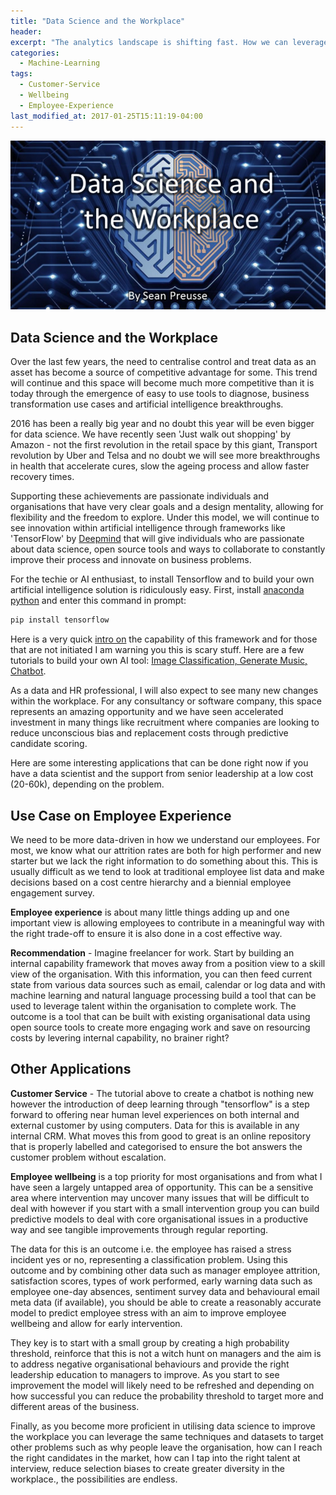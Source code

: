 ```yaml
---
title: "Data Science and the Workplace"
header:
excerpt: "The analytics landscape is shifting fast. How we can leverage best practice in people analytics and stah ahead of the competition."
categories:
  - Machine-Learning
tags:
  - Customer-Service
  - Wellbeing
  - Employee-Experience
last_modified_at: 2017-01-25T15:11:19-04:00
---
```

![](/assets/images/data_science_workplace/Data%20Science%20and%20the%20Workplace.jpg)

## Data Science and the Workplace

Over the last few years, the need to centralise control and treat data as an asset has become a source of competitive advantage for some. This trend will continue and this space will become much more competitive than it is today through the emergence of easy to use tools to diagnose, business transformation use cases and artificial intelligence breakthroughs.

2016 has been a really big year and no doubt this year will be even bigger for data science. We have recently seen 'Just walk out shopping' by Amazon - not the first revolution in the retail space by this giant, Transport revolution by Uber and Telsa and no doubt we will see more breakthroughs in health that accelerate cures, slow the ageing process and allow faster recovery times.

Supporting these achievements are passionate individuals and organisations that have very clear goals and a design mentality, allowing for flexibility and the freedom to explore. Under this model, we will continue to see innovation within artificial intelligence through frameworks like 'TensorFlow' by [Deepmind](http://deepmind.com/) that will give individuals who are passionate about data science, open source tools and ways to collaborate to constantly improve their process and innovate on business problems.

For the techie or AI enthusiast, to install Tensorflow and to build your own artificial intelligence solution is ridiculously easy. First, install [anaconda python](http://www.continuum.io/downloads) and enter this command in prompt:

```python
pip install tensorflow
```
Here is a very quick [intro on](http://www.youtube.com/watch?v=TnUYcTuZJpM) the capability of this framework and for those that are not initiated I am warning you this is scary stuff. Here are a few tutorials to build your own AI tool: [Image Classification, Generate Music, Chatbot](http://www.youtube.com/watch?v=ZE7qWXX05T0).

As a data and HR professional, I will also expect to see many new changes within the workplace. For any consultancy or software company, this space represents an amazing opportunity and we have seen accelerated investment in many things like recruitment where companies are looking to reduce unconscious bias and replacement costs through predictive candidate scoring.

Here are some interesting applications that can be done right now if you have a data scientist and the support from senior leadership at a low cost (20-60k), depending on the problem.

## Use Case on Employee Experience

We need to be more data-driven in how we understand our employees. For most, we know what our attrition rates are both for high performer and new starter but we lack the right information to do something about this. This is usually difficult as we tend to look at traditional employee list data and make decisions based on a cost centre hierarchy and a biennial employee engagement survey.

**Employee experience** is about many little things adding up and one important view is allowing employees to contribute in a meaningful way with the right trade-off to ensure it is also done in a cost effective way.

**Recommendation** - Imagine freelancer for work. Start by building an internal capability framework that moves away from a position view to a skill view of the organisation. With this information, you can then feed current state from various data sources such as email, calendar or log data and with machine learning and natural language processing build a tool that can be used to leverage talent within the organisation to complete work. The outcome is a tool that can be built with existing organisational data using open source tools to create more engaging work and save on resourcing costs by levering internal capability, no brainer right?

## Other Applications

**Customer Service** - The tutorial above to create a chatbot is nothing new however the introduction of deep learning through "tensorflow" is a step forward to offering near human level experiences on both internal and external customer by using computers. Data for this is available in any internal CRM. What moves this from good to great is an online repository that is properly labelled and categorised to ensure the bot answers the customer problem without escalation.

**Employee wellbeing** is a top priority for most organisations and from what I have seen a largely untapped area of opportunity. This can be a sensitive area where intervention may uncover many issues that will be difficult to deal with however if you start with a small intervention group you can build predictive models to deal with core organisational issues in a productive way and see tangible improvements through regular reporting.

The data for this is an outcome i.e. the employee has raised a stress incident yes or no, representing a classification problem. Using this outcome and by combining other data such as manager employee attrition, satisfaction scores, types of work performed, early warning data such as employee one-day absences, sentiment survey data and behavioural email meta data (if available), you should be able to create a reasonably accurate model to predict employee stress with an aim to improve employee wellbeing and allow for early intervention.

They key is to start with a small group by creating a high probability threshold, reinforce that this is not a witch hunt on managers and the aim is to address negative organisational behaviours and provide the right leadership education to managers to improve. As you start to see improvement the model will likely need to be refreshed and depending on how successful you can reduce the probability threshold to target more and different areas of the business.

Finally, as you become more proficient in utilising data science to improve the workplace you can leverage the same techniques and datasets to target other problems such as why people leave the organisation, how can I reach the right candidates in the market, how can I tap into the right talent at interview, reduce selection biases to create greater diversity in the workplace., the possibilities are endless.